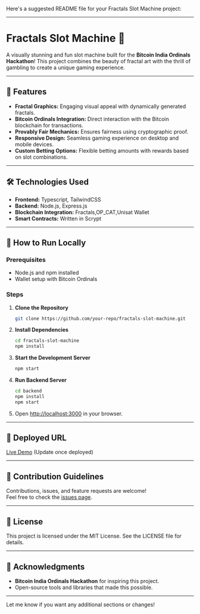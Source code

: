 Here's a suggested README file for your Fractals Slot Machine project:

---

# Fractals Slot Machine 🎰

A visually stunning and fun slot machine built for the **Bitcoin India Ordinals Hackathon**! This project combines the beauty of fractal art with the thrill of gambling to create a unique gaming experience.

---

## 🚀 Features

- **Fractal Graphics:** Engaging visual appeal with dynamically generated fractals.
- **Bitcoin Ordinals Integration:** Direct interaction with the Bitcoin blockchain for transactions.
- **Provably Fair Mechanics:** Ensures fairness using cryptographic proof.
- **Responsive Design:** Seamless gaming experience on desktop and mobile devices.
- **Custom Betting Options:** Flexible betting amounts with rewards based on slot combinations.

---

## 🛠️ Technologies Used

- **Frontend:** Typescript, TailwindCSS
- **Backend:** Node.js, Express.js
- **Blockchain Integration:** Fractals,OP_CAT,Unisat Wallet
- **Smart Contracts:** Written in Scrypt


---

## 📖 How to Run Locally

### Prerequisites
- Node.js and npm installed
- Wallet setup with Bitcoin Ordinals

### Steps
1. **Clone the Repository**
   ```bash
   git clone https://github.com/your-repo/fractals-slot-machine.git
   ```
2. **Install Dependencies**
   ```bash
   cd fractals-slot-machine
   npm install
   ```
3. **Start the Development Server**
   ```bash
   npm start
   ```
4. **Run Backend Server**
   ```bash
   cd backend
   npm install
   npm start
   ```

5. Open [http://localhost:3000](http://localhost:3000) in your browser.

---

## 🔗 Deployed URL
[Live Demo](#) (Update once deployed)

---

## 🤝 Contribution Guidelines

Contributions, issues, and feature requests are welcome!  
Feel free to check the [issues page](https://github.com/your-repo/fractals-slot-machine/issues).

---

## 📜 License

This project is licensed under the MIT License. See the LICENSE file for details.

---

## 🌟 Acknowledgments

- **Bitcoin India Ordinals Hackathon** for inspiring this project.
- Open-source tools and libraries that made this possible.

---

Let me know if you want any additional sections or changes!
